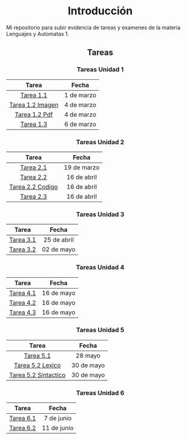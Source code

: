 <div align="center">
  
# Introducción

</div>

Mi repositorio para subir evidencia de tareas y examenes de la materia Lenguajes y Automatas 1. 


<div align="center">


## Tareas

### Tareas Unidad 1

| Tarea         | Fecha      |
| :-----------: | :--------: |
| [Tarea 1.1](https://github.com/Hansel2731/Lenguajes-y-Automatas/blob/master/Tareas%20U1/T1U1_Cuadro%20Comparativo.pdf)     | 1 de marzo |
| [Tarea 1.2 Imagen](https://github.com/Hansel2731/Lenguajes-y-Automatas/blob/master/Tareas%20U1/T2U1_Mapa%20Conceptual.jpg)     | 4 de marzo |
| [Tarea 1.2 Pdf](https://github.com/Hansel2731/Lenguajes-y-Automatas/blob/master/Tareas%20U1/T2U1_Mapa%20Conceptual.pdf)     | 4 de marzo |
| [Tarea 1.3](https://github.com/Hansel2731/Lenguajes-y-Automatas/blob/master/Tareas%20U1/T3U1_Linea%20Del%20Tiempo.pdf)     | 6 de marzo |

### Tareas Unidad 2

| Tarea         | Fecha      |
| :-----------: | :--------: |
| [Tarea 2.1](https://github.com/Hansel2731/Lenguajes-y-Automatas/blob/603dbd422e14eec2f36d2efafef2beffcbbc788e/Tareas%20U2/T1U2_Investigaci%C3%B3n.pdf)     | 19 de marzo |
| [Tarea 2.2](https://github.com/Hansel2731/Lenguajes-y-Automatas/blob/69a51750be880e2dcec871503cc312a253f8ab49/Tareas%20U2/T2U2_Bot.md)     | 16 de abril |
| [Tarea 2.2 Codigo](https://github.com/Hansel2731/Lenguajes-y-Automatas/blob/master/Tareas%20U2/botelegram.py)     | 16 de abril |
| [Tarea 2.3](https://github.com/Hansel2731/Lenguajes-y-Automatas/blob/16458ec7ccf01cfea7459e5388d0399c59c295e4/Tareas%20U2/T3U2_Expresiones%20regulares.pdf)     | 16 de abril |

### Tareas Unidad 3

| Tarea         | Fecha      |
| :-----------: | :--------: |
| [Tarea 3.1](https://github.com/Hansel2731/Lenguajes-y-Automatas/blob/master/Tareas%20U3/T1U3_Ejercicios.pdf)     | 25 de abril |
| [Tarea 3.2](https://github.com/Hansel2731/Lenguajes-y-Automatas/blob/master/Tareas%20U3/T2U3_Caso%20practico%20Automata%20Finito.pdf)     | 02 de mayo |

### Tareas Unidad 4

| Tarea         | Fecha      |
| :-----------: | :--------: |
| [Tarea 4.1](https://github.com/Hansel2731/Lenguajes-y-Automatas/blob/master/Tareas%20U4/T1U4_EQUIPO.pdf)     | 16 de mayo |
| [Tarea 4.2](https://github.com/Hansel2731/Lenguajes-y-Automatas/blob/master/Tareas%20U4/T2U4_EQUIPO.pdf)     | 16 de mayo |
| [Tarea 4.3](https://github.com/Hansel2731/Lenguajes-y-Automatas/blob/master/Tareas%20U4/Anallizador.py)     | 16 de mayo |

### Tareas Unidad 5

| Tarea         | Fecha      |
| :-----------: | :--------: |
| [Tarea 5.1](https://github.com/Hansel2731/Lenguajes-y-Automatas/blob/master/Tareas%20U5/T1U5_EQUIPO.pdf)     |  28 mayo |
| [Tarea 5.2 Lexico](https://github.com/Hansel2731/Lenguajes-y-Automatas/blob/master/Tareas%20U5/lexico.py)     | 30 de mayo |
| [Tarea 5.2 Sintactico](https://github.com/Hansel2731/Lenguajes-y-Automatas/blob/master/Tareas%20U5/sintactico.py)     | 30 de mayo |

### Tareas Unidad 6

| Tarea         | Fecha      |
| :-----------: | :--------: |
| [Tarea 6.1](https://github.com/Hansel2731/Lenguajes-y-Automatas/blob/master/Tareas%20U6/T1U6_Mapa%20Conceptual.pdf)     |  7 de junio |
| [Tarea 6.2](https://github.com/Hansel2731/Lenguajes-y-Automatas/blob/master/Tareas%20U6/T2U6_Comentarios%20película.pdf)     | 11 de junio |
</div>
